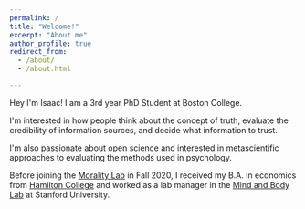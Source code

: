 ```yaml
---
permalink: /
title: "Welcome!"
excerpt: "About me"
author_profile: true
redirect_from: 
  - /about/
  - /about.html

---
```


Hey I'm Isaac! I am a 3rd year PhD Student at Boston College.

I'm interested in how people think about the concept of truth, evaluate the credibility of information sources, and decide what information to trust.

I'm also passionate about open science and interested in metascientific approaches to evaluating the methods used in psychology.

Before joining the [Morality Lab](https://moralitylab.bc.edu/) in Fall 2020, I received my B.A. in economics from [Hamilton College](https://www.hamilton.edu/) and worked as a lab manager in the [Mind and Body Lab](https://mbl.stanford.edu/) at Stanford University.

